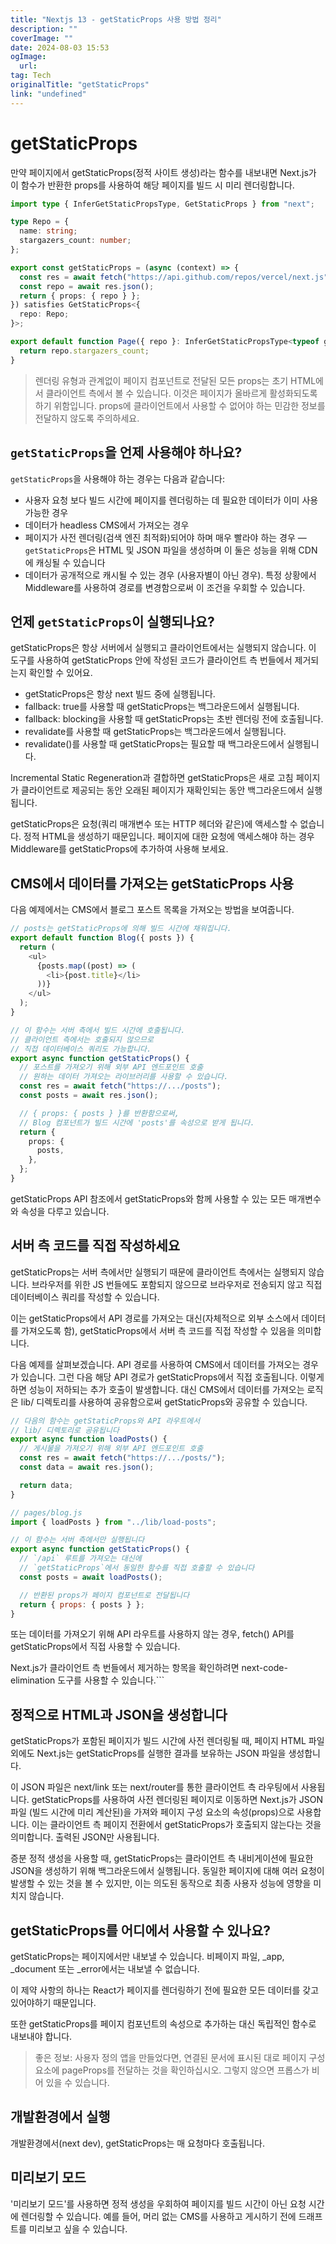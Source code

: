 ```yaml
---
title: "Nextjs 13 - getStaticProps 사용 방법 정리"
description: ""
coverImage: ""
date: 2024-08-03 15:53
ogImage: 
  url: 
tag: Tech
originalTitle: "getStaticProps"
link: "undefined"
---
```




# getStaticProps

만약 페이지에서 getStaticProps(정적 사이트 생성)라는 함수를 내보내면 Next.js가 이 함수가 반환한 props를 사용하여 해당 페이지를 빌드 시 미리 렌더링합니다.

```typescript
import type { InferGetStaticPropsType, GetStaticProps } from "next";

type Repo = {
  name: string;
  stargazers_count: number;
};

export const getStaticProps = (async (context) => {
  const res = await fetch("https://api.github.com/repos/vercel/next.js");
  const repo = await res.json();
  return { props: { repo } };
}) satisfies GetStaticProps<{
  repo: Repo;
}>;

export default function Page({ repo }: InferGetStaticPropsType<typeof getStaticProps>) {
  return repo.stargazers_count;
}
```

> 렌더링 유형과 관계없이 페이지 컴포넌트로 전달된 모든 props는 초기 HTML에서 클라이언트 측에서 볼 수 있습니다. 이것은 페이지가 올바르게 활성화되도록 하기 위함입니다. props에 클라이언트에서 사용할 수 없어야 하는 민감한 정보를 전달하지 않도록 주의하세요.

<div class="content-ad"></div>

## `getStaticProps`을 언제 사용해야 하나요?

`getStaticProps`을 사용해야 하는 경우는 다음과 같습니다:

- 사용자 요청 보다 빌드 시간에 페이지를 렌더링하는 데 필요한 데이터가 이미 사용 가능한 경우
- 데이터가 headless CMS에서 가져오는 경우
- 페이지가 사전 렌더링(검색 엔진 최적화)되어야 하며 매우 빨라야 하는 경우 — `getStaticProps`은 HTML 및 JSON 파일을 생성하며 이 둘은 성능을 위해 CDN에 캐싱될 수 있습니다
- 데이터가 공개적으로 캐시될 수 있는 경우 (사용자별이 아닌 경우). 특정 상황에서 Middleware를 사용하여 경로를 변경함으로써 이 조건을 우회할 수 있습니다.

## 언제 `getStaticProps`이 실행되나요?

<div class="content-ad"></div>

getStaticProps은 항상 서버에서 실행되고 클라이언트에서는 실행되지 않습니다. 이 도구를 사용하여 getStaticProps 안에 작성된 코드가 클라이언트 측 번들에서 제거되는지 확인할 수 있어요.

- getStaticProps은 항상 next 빌드 중에 실행됩니다.
- fallback: true를 사용할 때 getStaticProps는 백그라운드에서 실행됩니다.
- fallback: blocking을 사용할 때 getStaticProps는 초반 렌더링 전에 호출됩니다.
- revalidate를 사용할 때 getStaticProps는 백그라운드에서 실행됩니다.
- revalidate()를 사용할 때 getStaticProps는 필요할 때 백그라운드에서 실행됩니다.

Incremental Static Regeneration과 결합하면 getStaticProps은 새로 고침 페이지가 클라이언트로 제공되는 동안 오래된 페이지가 재확인되는 동안 백그라운드에서 실행됩니다.

getStaticProps은 요청(쿼리 매개변수 또는 HTTP 헤더와 같은)에 액세스할 수 없습니다. 정적 HTML을 생성하기 때문입니다. 페이지에 대한 요청에 액세스해야 하는 경우 Middleware를 getStaticProps에 추가하여 사용해 보세요.

<div class="content-ad"></div>

## CMS에서 데이터를 가져오는 getStaticProps 사용

다음 예제에서는 CMS에서 블로그 포스트 목록을 가져오는 방법을 보여줍니다.

```typescript
// posts는 getStaticProps에 의해 빌드 시간에 채워집니다.
export default function Blog({ posts }) {
  return (
    <ul>
      {posts.map((post) => (
        <li>{post.title}</li>
      ))}
    </ul>
  );
}

// 이 함수는 서버 측에서 빌드 시간에 호출됩니다.
// 클라이언트 측에서는 호출되지 않으므로
// 직접 데이터베이스 쿼리도 가능합니다.
export async function getStaticProps() {
  // 포스트를 가져오기 위해 외부 API 엔드포인트 호출
  // 원하는 데이터 가져오는 라이브러리를 사용할 수 있습니다.
  const res = await fetch("https://.../posts");
  const posts = await res.json();

  // { props: { posts } }를 반환함으로써,
  // Blog 컴포넌트가 빌드 시간에 'posts'를 속성으로 받게 됩니다.
  return {
    props: {
      posts,
    },
  };
}
```

getStaticProps API 참조에서 getStaticProps와 함께 사용할 수 있는 모든 매개변수와 속성을 다루고 있습니다.

<div class="content-ad"></div>

## 서버 측 코드를 직접 작성하세요

getStaticProps는 서버 측에서만 실행되기 때문에 클라이언트 측에서는 실행되지 않습니다. 브라우저를 위한 JS 번들에도 포함되지 않으므로 브라우저로 전송되지 않고 직접 데이터베이스 쿼리를 작성할 수 있습니다.

이는 getStaticProps에서 API 경로를 가져오는 대신(자체적으로 외부 소스에서 데이터를 가져오도록 함), getStaticProps에서 서버 측 코드를 직접 작성할 수 있음을 의미합니다.

다음 예제를 살펴보겠습니다. API 경로를 사용하여 CMS에서 데이터를 가져오는 경우가 있습니다. 그런 다음 해당 API 경로가 getStaticProps에서 직접 호출됩니다. 이렇게 하면 성능이 저하되는 추가 호출이 발생합니다. 대신 CMS에서 데이터를 가져오는 로직은 lib/ 디렉토리를 사용하여 공유함으로써 getStaticProps와 공유할 수 있습니다.

<div class="content-ad"></div>

```js
// 다음의 함수는 getStaticProps와 API 라우트에서
// lib/ 디렉토리로 공유됩니다
export async function loadPosts() {
  // 게시물을 가져오기 위해 외부 API 엔드포인트 호출
  const res = await fetch("https://.../posts/");
  const data = await res.json();

  return data;
}
```

```js
// pages/blog.js
import { loadPosts } from "../lib/load-posts";

// 이 함수는 서버 측에서만 실행됩니다
export async function getStaticProps() {
  // `/api` 루트를 가져오는 대신에
  // `getStaticProps`에서 동일한 함수를 직접 호출할 수 있습니다
  const posts = await loadPosts();

  // 반환된 props가 페이지 컴포넌트로 전달됩니다
  return { props: { posts } };
}
```

또는 데이터를 가져오기 위해 API 라우트를 사용하지 않는 경우, fetch() API를
getStaticProps에서 직접 사용할 수 있습니다.

Next.js가 클라이언트 측 번들에서 제거하는 항목을 확인하려면 next-code-elimination 도구를 사용할 수 있습니다.```

<div class="content-ad"></div>

## 정적으로 HTML과 JSON을 생성합니다

getStaticProps가 포함된 페이지가 빌드 시간에 사전 렌더링될 때, 페이지 HTML 파일 외에도 Next.js는 getStaticProps를 실행한 결과를 보유하는 JSON 파일을 생성합니다.

이 JSON 파일은 next/link 또는 next/router를 통한 클라이언트 측 라우팅에서 사용됩니다. getStaticProps를 사용하여 사전 렌더링된 페이지로 이동하면 Next.js가 JSON 파일 (빌드 시간에 미리 계산된)을 가져와 페이지 구성 요소의 속성(props)으로 사용합니다. 이는 클라이언트 측 페이지 전환에서 getStaticProps가 호출되지 않는다는 것을 의미합니다. 출력된 JSON만 사용됩니다.

증분 정적 생성을 사용할 때, getStaticProps는 클라이언트 측 내비게이션에 필요한 JSON을 생성하기 위해 백그라운드에서 실행됩니다. 동일한 페이지에 대해 여러 요청이 발생할 수 있는 것을 볼 수 있지만, 이는 의도된 동작으로 최종 사용자 성능에 영향을 미치지 않습니다.

<div class="content-ad"></div>

## getStaticProps를 어디에서 사용할 수 있나요?

getStaticProps는 페이지에서만 내보낼 수 있습니다. 비페이지 파일, \_app, \_document 또는 \_error에서는 내보낼 수 없습니다.

이 제약 사항의 하나는 React가 페이지를 렌더링하기 전에 필요한 모든 데이터를 갖고 있어야하기 때문입니다.

또한 getStaticProps를 페이지 컴포넌트의 속성으로 추가하는 대신 독립적인 함수로 내보내야 합니다.

<div class="content-ad"></div>

> 좋은 정보: 사용자 정의 앱을 만들었다면, 연결된 문서에 표시된 대로 페이지 구성 요소에 pageProps를 전달하는 것을 확인하십시오. 그렇지 않으면 프롭스가 비어 있을 수 있습니다.

## 개발환경에서 실행

개발환경에서(next dev), getStaticProps는 매 요청마다 호출됩니다.

## 미리보기 모드

<div class="content-ad"></div>

'미리보기 모드'를 사용하면 정적 생성을 우회하여 페이지를 빌드 시간이 아닌 요청 시간에 렌더링할 수 있습니다. 예를 들어, 머리 없는 CMS를 사용하고 게시하기 전에 드래프트를 미리보고 싶을 수 있습니다.

<div class="content-ad"></div>
